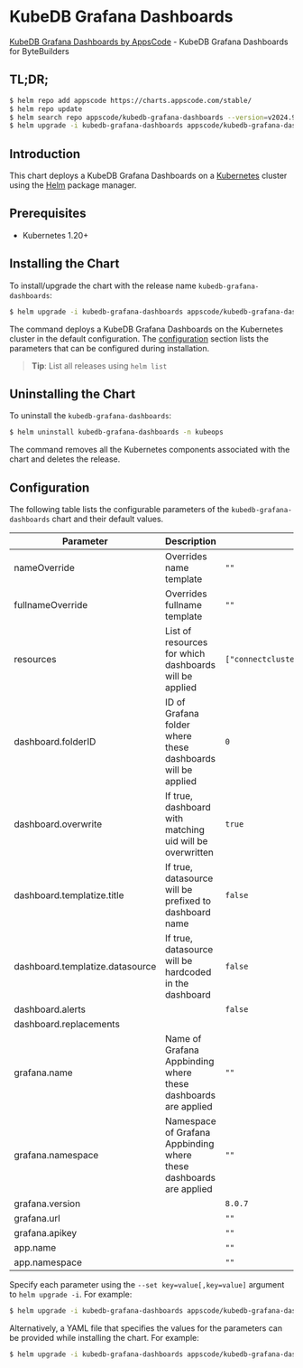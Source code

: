 # KubeDB Grafana Dashboards

[KubeDB Grafana Dashboards by AppsCode](https://github.com/kubedb/installer) - KubeDB Grafana Dashboards for ByteBuilders

## TL;DR;

```bash
$ helm repo add appscode https://charts.appscode.com/stable/
$ helm repo update
$ helm search repo appscode/kubedb-grafana-dashboards --version=v2024.9.30
$ helm upgrade -i kubedb-grafana-dashboards appscode/kubedb-grafana-dashboards -n kubeops --create-namespace --version=v2024.9.30
```

## Introduction

This chart deploys a KubeDB Grafana Dashboards on a [Kubernetes](http://kubernetes.io) cluster using the [Helm](https://helm.sh) package manager.

## Prerequisites

- Kubernetes 1.20+

## Installing the Chart

To install/upgrade the chart with the release name `kubedb-grafana-dashboards`:

```bash
$ helm upgrade -i kubedb-grafana-dashboards appscode/kubedb-grafana-dashboards -n kubeops --create-namespace --version=v2024.9.30
```

The command deploys a KubeDB Grafana Dashboards on the Kubernetes cluster in the default configuration. The [configuration](#configuration) section lists the parameters that can be configured during installation.

> **Tip**: List all releases using `helm list`

## Uninstalling the Chart

To uninstall the `kubedb-grafana-dashboards`:

```bash
$ helm uninstall kubedb-grafana-dashboards -n kubeops
```

The command removes all the Kubernetes components associated with the chart and deletes the release.

## Configuration

The following table lists the configurable parameters of the `kubedb-grafana-dashboards` chart and their default values.

|            Parameter            |                            Description                             |                                                                                                  Default                                                                                                   |
|---------------------------------|--------------------------------------------------------------------|------------------------------------------------------------------------------------------------------------------------------------------------------------------------------------------------------------|
| nameOverride                    | Overrides name template                                            | <code>""</code>                                                                                                                                                                                            |
| fullnameOverride                | Overrides fullname template                                        | <code>""</code>                                                                                                                                                                                            |
| resources                       | List of resources for which dashboards will be applied             | <code>["connectcluster","druid","elasticsearch","kafka","mariadb","memcached","mongodb","mysql","perconaxtradb","pgpool","postgres","proxysql","rabbitmq","redis","singlestore","solr","zookeeper"]</code> |
| dashboard.folderID              | ID of Grafana folder where these dashboards will be applied        | <code>0</code>                                                                                                                                                                                             |
| dashboard.overwrite             | If true, dashboard with matching uid will be overwritten           | <code>true</code>                                                                                                                                                                                          |
| dashboard.templatize.title      | If true, datasource will be prefixed to dashboard name             | <code>false</code>                                                                                                                                                                                         |
| dashboard.templatize.datasource | If true, datasource will be hardcoded in the dashboard             | <code>false</code>                                                                                                                                                                                         |
| dashboard.alerts                |                                                                    | <code>false</code>                                                                                                                                                                                         |
| dashboard.replacements          |                                                                    | <code></code>                                                                                                                                                                                              |
| grafana.name                    | Name of Grafana Appbinding where these dashboards are applied      | <code>""</code>                                                                                                                                                                                            |
| grafana.namespace               | Namespace of Grafana Appbinding where these dashboards are applied | <code>""</code>                                                                                                                                                                                            |
| grafana.version                 |                                                                    | <code>8.0.7</code>                                                                                                                                                                                         |
| grafana.url                     |                                                                    | <code>""</code>                                                                                                                                                                                            |
| grafana.apikey                  |                                                                    | <code>""</code>                                                                                                                                                                                            |
| app.name                        |                                                                    | <code>""</code>                                                                                                                                                                                            |
| app.namespace                   |                                                                    | <code>""</code>                                                                                                                                                                                            |


Specify each parameter using the `--set key=value[,key=value]` argument to `helm upgrade -i`. For example:

```bash
$ helm upgrade -i kubedb-grafana-dashboards appscode/kubedb-grafana-dashboards -n kubeops --create-namespace --version=v2024.9.30 --set resources=["connectcluster","druid","elasticsearch","kafka","mariadb","memcached","mongodb","mysql","perconaxtradb","pgpool","postgres","proxysql","rabbitmq","redis","singlestore","solr","zookeeper"]
```

Alternatively, a YAML file that specifies the values for the parameters can be provided while
installing the chart. For example:

```bash
$ helm upgrade -i kubedb-grafana-dashboards appscode/kubedb-grafana-dashboards -n kubeops --create-namespace --version=v2024.9.30 --values values.yaml
```
